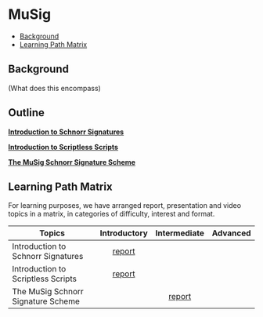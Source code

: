 # MuSig

- [Background](#background)
- [Learning Path Matrix](#learning-path-matrix)

## Background

(What does this encompass)

## Outline



[**Introduction to Schnorr Signatures**](./cryptography/digital_signatures/introduction_schnorr_signatures.md)



[**Introduction to Scriptless Scripts**](cryptography/scriptless-scripts/introduction-to-scriptless-scripts.md)



[**The MuSig Schnorr Signature Scheme**](cryptography/musig-schnorr-sig-scheme/The_MuSig_Schnorr_Signature_Scheme.md)

## Learning Path Matrix 

For learning purposes, we have arranged report, presentation and video topics in a matrix, in categories of difficulty, interest and format.

| Topics                             |                         Introductory                         |                         Intermediate                         | Advanced |
| ---------------------------------- | :----------------------------------------------------------: | :----------------------------------------------------------: | :------: |
| Introduction to Schnorr Signatures | [report](./cryptography/digital_signatures/introduction_schnorr_signatures.md) |                                                              |          |
| Introduction to Scriptless Scripts | [report](cryptography/scriptless-scripts/introduction-to-scriptless-scripts.md) |                                                              |          |
| The MuSig Schnorr Signature Scheme |                                                              | [report](cryptography/musig-schnorr-sig-scheme/The_MuSig_Schnorr_Signature_Scheme.md) |          |